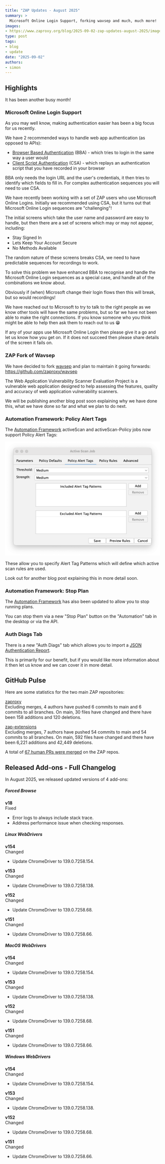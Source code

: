 ```yaml
---
title: "ZAP Updates - August 2025"
summary: >
  Microsoft Online Login Support, forking wavsep and much, much more!
images:
- https://www.zaproxy.org/blog/2025-09-02-zap-updates-august-2025/images/zapbot-monthly-updates.png
type: post
tags:
- blog
- update
date: "2025-09-02"
authors:
- simon
---
```


## Highlights

It has been another busy month!

### Microsoft Online Login Support

As you may well know, making authentication easier has been a big focus for us recently.

We have 2 recommended ways to handle web app authentication (as opposed to APIs):

* [Browser Based Authentication](/docs/desktop/addons/authentication-helper/browser-auth/) (BBA) - which tries to login in the same way a user would
* [Client Script Authentication](/docs/desktop/addons/authentication-helper/client-script/) (CSA) - which replays an authentication script that you have recorded in your browser

BBA only needs the login URL and the user's credentials, it then tries to identify which fields to fill in.
For complex authentication sequences you will need to use CSA.

We have recently been working with a set of ZAP users who use Microsoft Online Logins.
Initially we recommended using CSA, but it turns out that Microsoft Online Login sequences are "challenging"!

The initial screens which take the user name and password are easy to handle, but then there are a set of screens which may or may not appear, including:

* Stay Signed In
* Lets Keep Your Account Secure
* No Methods Available 

The random nature of these screens breaks CSA, we need to have predictable sequences for recordings to work.

To solve this problem we have enhanced BBA to recognise and handle the Microsoft Online Login sequences as a special case, and handle all of the combinations we know about.

Obviously if (when) Microsoft change their login flows then this will break, but so would recordings!

We have reached out to Microsoft to try to talk to the right people as we know other tools will have the same problems, but so far we have not been able to make the right connections.
If you know someone who you think might be able to help then ask them to reach out to us :grin:

If any of your apps use Microsoft Online Login then please give it a go and let us know how you get on.
If it does not succeed then please share details of the screen it fails on.

### ZAP Fork of Wavsep

We have decided to fork [wavsep](https://github.com/sectooladdict/wavsep) and plan to maintain it going forwards: https://github.com/zaproxy/wavsep

The Web Application Vulnerability Scanner Evaluation Project is a vulnerable web application designed to help assessing the features, quality and accuracy of web application vulnerability scanners.

We will be publishing another blog post soon explaining why we have done this, what we have done so far and what we plan to do next.

### Automation Framework: Policy Alert Tags

The [Automation Framework](/docs/automate/automation-framework/) activeScan and activeScan-Policy jobs now support Policy Alert Tags:

![The Alert Policy Tags tab in the Active Scan Job dialog](images/alert-policy-tags.png)


These allow you to specify Alert Tag Patterns which will define which active scan rules are used.

Look out for another blog post explaining this in more detail soon.

### Automation Framework: Stop Plan

The [Automation Framework](/docs/automate/automation-framework/) has also been updated to allow you to stop running plans.

You can stop them via a new "Stop Plan" button on the "Automation" tab in the desktop or via the API.

### Auth Diags Tab

There is a new "Auth Diags" tab which allows you to import a [JSON Authentication Report](/docs/desktop/addons/authentication-helper/auth-report-json/).

This is primarily for our benefit, but if you would like more information about it then let us know and we can cover it in more detail.

## GitHub Pulse
Here are some statistics for the two main ZAP repositories:

[zaproxy](https://github.com/zaproxy/zaproxy/pulse/monthly)  
Excluding merges, 4 authors have pushed 6 commits to main and 6 commits to all branches. On main, 30 files have changed and there have been 158 additions and 120 deletions.

[zap-extensions](https://github.com/zaproxy/zap-extensions/pulse/monthly)  
Excluding merges, 7 authors have pushed 54 commits to main and 54 commits to all branches. On main, 592 files have changed and there have been 6,221 additions and 42,449 deletions.

A total of [67 human PRs were merged](https://github.com/search?q=org%3Azaproxy+type%3Apr+-author%3Azapbot+-author%3Aapp%2Fdependabot+sort%3Aupdated-asc+closed%3A2025-08+is%3Amerged&type=pullrequests) on the ZAP repos.

## Released Add-ons - Full Changelog
In August 2025, we released updated versions of 4 add-ons:

##### Forced Browse
**v18**  
Fixed
- Error logs to always include stack trace.
- Address performance issue when checking responses.

##### Linux WebDrivers
**v154**  
Changed
- Update ChromeDriver to 139.0.7258.154.

**v153**  
Changed
- Update ChromeDriver to 139.0.7258.138.

**v152**  
Changed
- Update ChromeDriver to 139.0.7258.68.

**v151**  
Changed
- Update ChromeDriver to 139.0.7258.66.

##### MacOS WebDrivers
**v154**  
Changed
- Update ChromeDriver to 139.0.7258.154.

**v153**  
Changed
- Update ChromeDriver to 139.0.7258.138.

**v152**  
Changed
- Update ChromeDriver to 139.0.7258.68.

**v151**  
Changed
- Update ChromeDriver to 139.0.7258.66.

##### Windows WebDrivers
**v154**  
Changed
- Update ChromeDriver to 139.0.7258.154.

**v153**  
Changed
- Update ChromeDriver to 139.0.7258.138.

**v152**  
Changed
- Update ChromeDriver to 139.0.7258.68.

**v151**  
Changed
- Update ChromeDriver to 139.0.7258.66.

